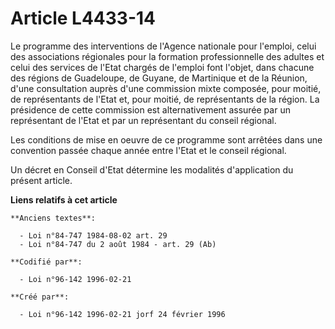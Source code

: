 # Article L4433-14

Le programme des interventions de l'Agence nationale pour l'emploi, celui des associations régionales pour la formation
professionnelle des adultes et celui des services de l'Etat chargés de l'emploi font l'objet, dans chacune des régions de
Guadeloupe, de Guyane, de Martinique et de la Réunion, d'une consultation auprès d'une commission mixte composée, pour
moitié, de représentants de l'Etat et, pour moitié, de représentants de la région. La présidence de cette commission est
alternativement assurée par un représentant de l'Etat et par un représentant du conseil régional.

Les conditions de mise en oeuvre de ce programme sont arrêtées dans une convention passée chaque année entre l'Etat et le
conseil régional.

Un décret en Conseil d'Etat détermine les modalités d'application du présent article.

**Liens relatifs à cet article**

	**Anciens textes**:

	  - Loi n°84-747 1984-08-02 art. 29
	  - Loi n°84-747 du 2 août 1984 - art. 29 (Ab)

	**Codifié par**:

	  - Loi n°96-142 1996-02-21

	**Créé par**:

	  - Loi n°96-142 1996-02-21 jorf 24 février 1996

